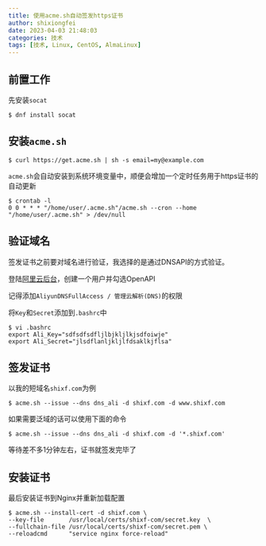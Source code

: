 ```yaml
---
title: 使用acme.sh自动签发https证书
author: shixiongfei
date: 2023-04-03 21:48:03
categories: 技术
tags: [技术, Linux, CentOS, AlmaLinux]
---
```


## 前置工作

先安装`socat`

```shell
$ dnf install socat
```

## 安装`acme.sh`

```shell
$ curl https://get.acme.sh | sh -s email=my@example.com
```

`acme.sh`会自动安装到系统环境变量中，顺便会增加一个定时任务用于https证书的自动更新

```shell
$ crontab -l
0 0 * * * "/home/user/.acme.sh"/acme.sh --cron --home "/home/user/.acme.sh" > /dev/null
```

## 验证域名

签发证书之前要对域名进行验证，我选择的是通过DNSAPI的方式验证。

登陆[阿里云后台](https://ram.console.aliyun.com/users)，创建一个用户并勾选OpenAPI

记得添加`AliyunDNSFullAccess / 管理云解析(DNS)`的权限

将`Key`和`Secret`添加到`.bashrc`中

```shell
$ vi .bashrc
export Ali_Key="sdfsdfsdfljlbjkljlkjsdfoiwje"
export Ali_Secret="jlsdflanljkljlfdsaklkjflsa"
```

## 签发证书

以我的短域名`shixf.com`为例

```shell
$ acme.sh --issue --dns dns_ali -d shixf.com -d www.shixf.com
```

如果需要泛域的话可以使用下面的命令

```shell
$ acme.sh --issue --dns dns_ali -d shixf.com -d '*.shixf.com'
```

等待差不多1分钟左右，证书就签发完毕了

## 安装证书

最后安装证书到Nginx并重新加载配置

```shell
$ acme.sh --install-cert -d shixf.com \
--key-file       /usr/local/certs/shixf-com/secret.key  \
--fullchain-file /usr/local/certs/shixf-com/secret.pem \
--reloadcmd      "service nginx force-reload"
```

